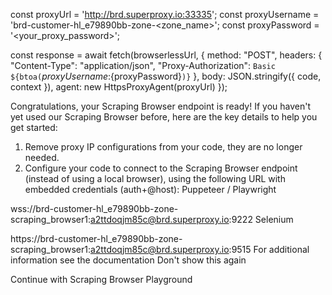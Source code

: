 const proxyUrl = 'http://brd.superproxy.io:33335';
const proxyUsername = 'brd-customer-hl_e79890bb-zone-<zone_name>';
const proxyPassword = '<your_proxy_password>';

const response = await fetch(browserlessUrl, {
  method: "POST",
  headers: {
    "Content-Type": "application/json",
    "Proxy-Authorization": `Basic ${btoa(`${proxyUsername}:${proxyPassword}`)}`
  },
  body: JSON.stringify({
    code,
    context
  }),
  agent: new HttpsProxyAgent(proxyUrl)
});



Congratulations, your Scraping Browser endpoint is ready!
If you haven't yet used our Scraping Browser before, here are the key details to help you get started:
 1. Remove proxy IP configurations from your code, they are no longer needed.
 2. Configure your code to connect to the Scraping Browser endpoint (instead of using a local browser), using the following URL with embedded credentials (auth+@host):
Puppeteer / Playwright

wss://brd-customer-hl_e79890bb-zone-scraping_browser1:a2ttdoqjm85c@brd.superproxy.io:9222
Selenium

https://brd-customer-hl_e79890bb-zone-scraping_browser1:a2ttdoqjm85c@brd.superproxy.io:9515
For additional information 
see the documentation
Don't show this again

Continue with Scraping Browser Playground